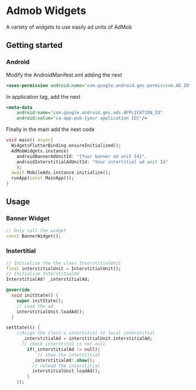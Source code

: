 <!--
This README describes the package. If you publish this package to pub.dev,
this README's contents appear on the landing page for your package.

For information about how to write a good package README, see the guide for
[writing package pages](https://dart.dev/guides/libraries/writing-package-pages).

For general information about developing packages, see the Dart guide for
[creating packages](https://dart.dev/guides/libraries/create-library-packages)
and the Flutter guide for
[developing packages and plugins](https://flutter.dev/developing-packages).
-->
# Admob Widgets

A variety of widgets to use easily ad units of AdMob


## Getting started

### Android

Modify the AndroidManifest.xml adding the next

```xml
<uses-permission android:name="com.google.android.gms.permission.AD_ID"/>
```

In application tag, add the next

```xml
<meta-data
    android:name="com.google.android.gms.ads.APPLICATION_ID"
    android:value="ca-app-pub-{your application ID}"/>
```

Finally in the main add the next code

```dart
void main() async{
  WidgetsFlutterBinding.ensureInitialized();
  AdMobWidgets.instance(
    androidBannerAdUnitId: "{Your banner ad unit Id}", 
    androidInterstitialAdUnitId: "Your intertitial ad unit Id"
    );
  await MobileAds.instance.initialize();
  runApp(const MainApp());
}
```

## Usage

### Banner Widget
```dart
// Only call the widget
const BannerWidget();
```

### Instertitial
```dart
// Initialize the the class InterstitialUnit
final interstitialUnit = InterstitialUnit();
// Initialize InterstitialAd
InterstitialAd? _interstitialAd;

@override
  void initState() {
    super.initState();
    // Load the ad
    interstitialUnit.loadAd();
  }

setState(() {
    //Asign the class's intertitial to local interstitial
      _interstitialAd = interstitialUnit.interstitialAd;
      // check interstital is not null
        if(_interstitialAd != null){
            // show the interstitial
          _interstitialAd!.show();
          // reload the interstitial
          interstitialUnit.loadAd();
        }
    });
```